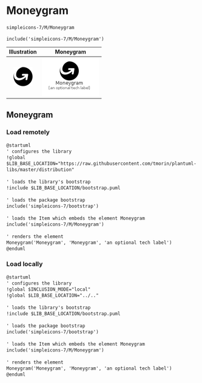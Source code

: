 # Moneygram


```text
simpleicons-7/M/Moneygram
```

```text
include('simpleicons-7/M/Moneygram')
```



| Illustration | Moneygram |
| :---: | :---: |
| ![illustration for Illustration](../../simpleicons-7/M/Moneygram.png) | ![illustration for Moneygram](../../simpleicons-7/M/Moneygram.Local.png) |




## Moneygram

### Load remotely
```plantuml
@startuml
' configures the library
!global $LIB_BASE_LOCATION="https://raw.githubusercontent.com/tmorin/plantuml-libs/master/distribution"

' loads the library's bootstrap
!include $LIB_BASE_LOCATION/bootstrap.puml

' loads the package bootstrap
include('simpleicons-7/bootstrap')

' loads the Item which embeds the element Moneygram
include('simpleicons-7/M/Moneygram')

' renders the element
Moneygram('Moneygram', 'Moneygram', 'an optional tech label')
@enduml
```

### Load locally
```plantuml
@startuml
' configures the library
!global $INCLUSION_MODE="local"
!global $LIB_BASE_LOCATION="../.."

' loads the library's bootstrap
!include $LIB_BASE_LOCATION/bootstrap.puml

' loads the package bootstrap
include('simpleicons-7/bootstrap')

' loads the Item which embeds the element Moneygram
include('simpleicons-7/M/Moneygram')

' renders the element
Moneygram('Moneygram', 'Moneygram', 'an optional tech label')
@enduml
```

